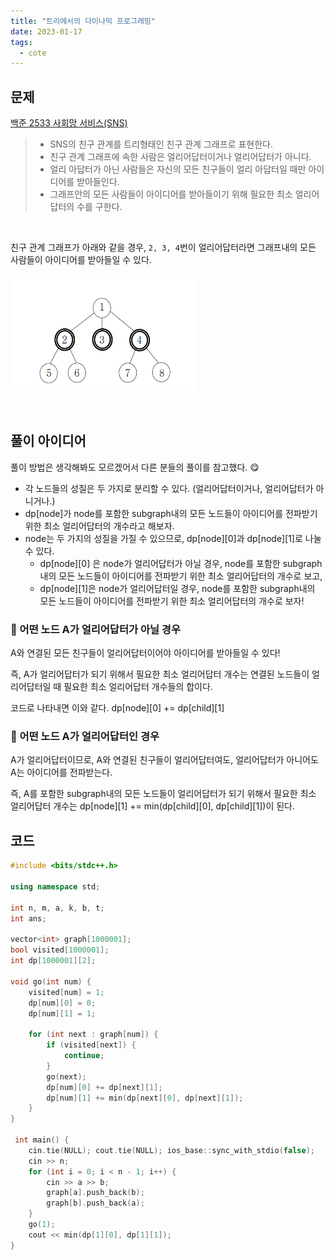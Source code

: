 ```yaml
---
title: "트리에서의 다이나믹 프로그래밍"
date: 2023-01-17
tags:
  - cote
---
```


## 문제

[백준 2533 사회망 서비스(SNS)](https://www.acmicpc.net/problem/2533)

> * SNS의 친구 관계를 트리형태인 친구 관계 그래프로 표현한다.
> * 친구 관계 그래프에 속한 사람은 얼리어답터이거나 얼리어답터가 아니다.
> * 얼리 아답터가 아닌 사람들은 자신의 모든 친구들이 얼리 아답터일 때만 아이디어를 받아들인다.
> * 그래프안의 모든 사람들이 아이디어를 받아들이기 위해 필요한 최소 얼리어답터의 수를 구한다. 

<br/>

친구 관계 그래프가 아래와 같을 경우, `2, 3, 4`번이 얼리어답터라면 그래프내의 모든 사람들이 아이디어를 받아들일 수 있다.

![](boj-sns.png)

<br/>



## 풀이 아이디어

풀이 방법은 생각해봐도 모르겠어서 다른 분들의 풀이를 참고했다. 😋

* 각 노드들의 성질은 두 가지로 분리할 수 있다. (얼리어답터이거나, 얼리어답터가 아니거나.)
* dp[node]가 node를 포함한 subgraph내의 모든 노드들이 아이디어를 전파받기 위한 최소 얼리어답터의 개수라고 해보자. 
* node는 두 가지의 성질을 가질 수 있으므로, dp\[node][0]과 dp\[node][1]로 나눌 수 있다.
  * dp\[node][0] 은 node가 얼리어답터가 아닐 경우, node를 포함한 subgraph내의 모든 노드들이 아이디어를 전파받기 위한 최소 얼리어답터의 개수로 보고,
  * dp\[node][1]은 node가 얼리어답터일 경우, node를 포함한 subgraph내의 모든 노드들이 아이디어를 전파받기 위한 최소 얼리어답터의 개수로 보자!



### 📌 어떤 노드 A가 얼리어답터가 아닐 경우

A와 연결된 모든 친구들이 얼리어답터이어야 아이디어를 받아들일 수 있다! <br/>

즉, A가 얼리어답터가 되기 위해서 필요한 최소 얼리어답터 개수는 연결된 노드들이 얼리어답터일 때 필요한 최소 얼리어답터 개수들의 합이다.<br/>

코드로 나타내면 이와 같다. dp\[node][0]  += dp\[child][1]



### 📌 어떤 노드 A가 얼리어답터인 경우

A가 얼리어답터이므로, A와 연결된 친구들이 얼리어답터여도, 얼리어답터가 아니어도 A는 아이디어를 전파받는다.<br/>

즉, A를 포함한 subgraph내의 모든 노드들이 얼리어답터가 되기 위해서 필요한 최소 얼리어답터 개수는 dp\[node][1] += min(dp\[child][0], dp\[child][1])이 된다.



## 코드

```cpp
#include <bits/stdc++.h>

using namespace std;

int n, m, a, k, b, t;
int ans;

vector<int> graph[1000001];
bool visited[1000001];
int dp[1000001][2];

void go(int num) {
	visited[num] = 1;
	dp[num][0] = 0;
	dp[num][1] = 1;

	for (int next : graph[num]) {
		if (visited[next]) {
			continue;
		}
		go(next);
		dp[num][0] += dp[next][1];
		dp[num][1] += min(dp[next][0], dp[next][1]);
	}
}

 int main() {
	cin.tie(NULL); cout.tie(NULL); ios_base::sync_with_stdio(false);
	cin >> n;
	for (int i = 0; i < n - 1; i++) {
		cin >> a >> b;
		graph[a].push_back(b);
		graph[b].push_back(a);
	}
	go(1); 
	cout << min(dp[1][0], dp[1][1]);
}

```

